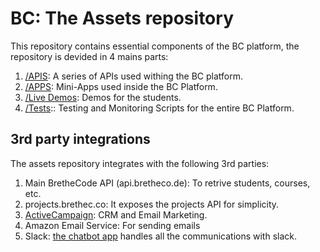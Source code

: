 # BC: The Assets repository

This repository contains essential components of the BC platform, the repository is devided in 4 mains parts:

1. [/APIS](../apis/README.md): A series of APIs used withing the BC platform.
2. [/APPS](../apps/README.md): Mini-Apps used inside the BC Platform.
3. [/Live Demos](../live-demos/README.md): Demos for the students.
4. [/Tests](../test/README.md):: Testing and Monitoring Scripts for the entire BC Platform.

## 3rd party integrations

The assets repository integrates with the following 3rd parties:

1. Main BretheCode API (api.bretheco.de): To retrive students, courses, etc.
2. projects.brethec.co: It exposes the projects API for simplicity.
3. [ActiveCampaign](./ActiveCampaign.md): CRM and Email Marketing.
4. Amazon Email Service: For sending emails
5. Slack: [the chatbot app](../apps/chatbot) handles all the communications with slack.
